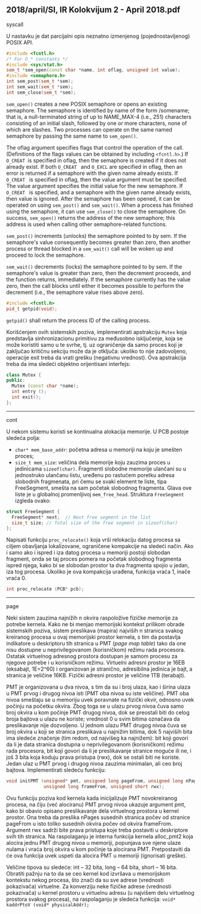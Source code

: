 2018/april/SI, IR Kolokvijum 2 - April 2018.pdf
--------------------------------------------------------------------------------
syscall

U nastavku je dat parcijalni opis neznatno izmenjenog (pojednostavljenog) POSIX API.
```cpp
#include <fcntl.h>
/* For O_* constants */
#include <sys/stat.h>
sem_t *sem_open(const char *name, int oflag, unsigned int value);
#include <semaphore.h>
int sem_post(sem_t *sem);
int sem_wait(sem_t *sem);
int sem_close(sem_t *sem);
```
`sem_open()` creates a new POSIX semaphore or opens an existing semaphore. The semaphore
is identified by name of the form /somename;  that is,  a null-terminated string of up to
NAME_MAX-4 (i.e.,  251)  characters consisting of an initial slash,  followed by one or more
characters,  none of which are slashes.  Two processes can operate on the same named
semaphore by passing the same name to `sem_open()`.

The oflag argument specifies flags that control the operation of the call.  (Definitions of the
flags values can be obtained by including `<fcntl.h>`.) If ``O_CREAT ``is specified in oflag, then
the semaphore is created if it does not already exist.  If both `O_CREAT ` and `O_EXCL`  are
specified in oflag, then an error is returned if a semaphore with the given name already exists.
If `O_CREAT ` is specified in oflag,  then the value argument must be specified.  The value
argument specifies the initial value for the new semaphore.  If `O_CREAT ` is specified,  and a
semaphore with the given name already exists, then value is ignored.
After the semaphore has been opened, it can be operated on using `sem_post()` and `sem_wait()`.
When a process has finished using the semaphore,  it can use `sem_close()`  to close the
semaphore.
On success, `sem_open()` returns the address of the new semaphore; this address is used when
calling other semaphore-related functions.

`sem_post()`  increments (unlocks)  the semaphore pointed to by sem.  If the semaphore's value
consequently becomes greater than zero,  then another process or thread blocked in a
`sem_wait()` call will be woken up and proceed to lock the semaphore.

`sem_wait()`  decrements (locks)  the semaphore pointed to by sem.  If the semaphore's value is
greater than zero,  then the decrement proceeds,  and the function returns,  immediately.  If the
semaphore currently has the value zero, then the call blocks until either it becomes possible to
perform the decrement (i.e., the semaphore value rises above zero).

```cpp
#include <fcntl.h>
pid_t getpid(void);
```

`getpid()` shall return the process ID of the calling process.

Korišćenjem ovih sistemskih poziva,  implementirati apstrakciju `Mutex` koja predstavlja
sinhronizacionu primitivu za međusobno isključenje, koja se može koristiti samo u te svrhe,
tj.  uz ograničenje da samo proces koji je zaključao kritičnu sekciju može da je otključa:
ukoliko to nije zadovoljeno,  operacije exit treba da vrati grešku (negativnu vrednost). Ova
apstrakcija treba da ima sledeći objektno orijentisani interfejs:
```cpp
class Mutex {
public:
  Mutex (const char *name);
  int entry ();
  int exit();
};
```

--------------------------------------------------------------------------------
cont

U nekom sistemu koristi se kontinualna alokacija memorije. U PCB postoje sledeća polja:

- `char* mem_base_addr`: početna adresa u memoriji na koju je smešten proces;
- `size_t mem_size`:  veličina dela memorije koju zauzima proces u jedinicama
`sizeof(char)`.
Fragmenti slobodne memorije ulančani su u jednostruko ulančanu listu,  uređenu po rastućem
poretku adresa slobodnih fragmenata, pri čemu se svaki element te liste, tipa FreeSegment,
smešta na sam početak slobodnog fragmenta.  Glava ove liste je u globalnoj promenljivoj
`mem_free_head`. Struktura `FreeSegment` izgleda ovako:

```cpp
struct FreeSegment {
  FreeSegment* next;  // Next free segment in the list
  size_t size; // Total size of the free segment in sizeof(char)
};
```

Napisati funkciju `proc_relocate()` koja vrši relokaciju datog procesa sa ciljem obavljanja
lokalizovane, ograničene kompakcije na sledeći način. Ako i samo ako i ispred i iza datog
procesa u memoriji postoji slobodan fragment,  onda se taj proces pomera na početak
slobodnog fragmenta ispred njega,  kako bi se slobodan prostor ta dva fragmenta spojio u
jedan, iza tog procesa. Ukoliko je ova kompakcija urađena, funkcija vraća 1, inače vraća 0.

```cpp
int proc_relocate (PCB* pcb);
```

--------------------------------------------------------------------------------
page

Neki sistem zauzima najnižih n okvira raspoložive fizičke memorije za potrebe kernela. Kako
ne bi menjao memorijski kontekst prilikom obrade sistemskih poziva,  sistem preslikava
(mapira) najviših n stranica svakog kreiranog procesa u ovaj memorijski prostor kernela, s tim
da postavlja indikatore u deskriptoru tih stranica u PMT (*page map table*)  tako da one nisu
dostupne u neprivilegovanom (korisničkom)  režimu rada procesora.  Ostatak virtuelnog
adresnog prostora dostupan je samom procesu za njegove potrebe i u korisničkom režimu.
Virtuelni adresni prostor je 16EB (eksabajt,  1E=2^60) i organizovan je stranično, adresibilna
jedinica je bajt, a stranica je veličine 16KB. Fizički adresni prostor je veličine 1TB (terabajt).

PMT je organizovana u dva nivoa, s tim da su i broj ulaza, kao i širina ulaza u PMT prvog i
drugog nivoa isti (PMT oba nivoa su iste veličine). PMT oba nivoa smeštaju se u memoriju
uvek poravnate na fizički okvir, odnosno uvek počinju na početku okvira. Zbog toga se u
ulazu prvog nivoa čuva samo broj okvira u kom počinje PMT drugog nivoa, dok se preostali
biti do celog broja bajtova u ulazu ne koriste;  vrednost 0 u svim bitima označava da
preslikavanje nije dozvoljeno. U jednom ulazu PMT drugog nivoa čuva se broj okvira u koji
se stranica preslikava u najnižim bitima, dok 5 najviših bita ima sledeće značenje (tim redom,
od najvišeg ka najnižem): bit koji govori da li je data stranica dostupna u neprivilegovanom
(korisničkom) režimu rada procesora, bit koji govori da li je preslikavanje stranice moguće ili
ne, i još 3 bita koja koduju prava pristupa (rwx),  dok se ostali biti ne koriste.  Jedan ulaz u
PMT prvog i drugog nivoa zauzima minimalan, ali ceo broj bajtova.
Implementirati sledeću funkciju:
```cpp
void initPMT (unsigned* pmt, unsigned long pageFrom, unsigned long nPages,
              unsigned long frameFrom, unsigned short rwx);
```
Ovu funkciju poziva kod kernela kada inicijalizuje PMT novokreiranog procesa, na čiju (već
alociranu) PMT prvog nivoa ukazuje argument pmt, kako bi obavio opisano preslikavanje dela
virtuelnog prostora u kernel prostor. Ona treba da preslika nPages susednih stranica počev od
stranice pageFrom u isto toliko susednih okvira počev od okvira frameFrom. Argument rwx
sadrži bite prava pristupa koje treba postaviti u deskriptore svih tih stranica.
Na raspolaganju je interna funkcija kernela alloc_pmt2 koja alocira jednu PMT drugog
nivoa u memoriji, popunjava sve njene ulaze nulama i vraća broj okvira u kom počinje ta
alocirana PMT.  Pretpostaviti da će ova funkcija uvek uspeti da alocira PMT u memoriji
(ignorisati greške). 

Veličine tipova su sledeće: int – 32 bita, long – 64 bita, short – 16 bita.
Obratiti pažnju na to da se ceo kernel kod izvršava u memorijskom kontekstu nekog procesa,
što znači da su sve adrese (vrednosti pokazivača) virtuelne. Za konverziju neke fizičke adrese
(vrednosti pokazivača)  u kernel prostoru u virtuelnu adresu (u najvišem delu virtuelnog
prostora svakog procesa), na raspolaganju je sledeća funkcija:
`void* kaddrPtoV (void* physicalAddr);`

